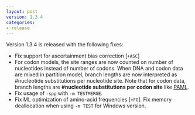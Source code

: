 ```yaml
---
layout: post
version: 1.3.4
categories: 
- release
---
```


Version 1.3.4 is released with the following fixes:

* Fix support for ascertainment bias correction [`+ASC`]
* For codon models, the site ranges are now counted on number of nucleotides instead of number of codons. When DNA and codon data are mixed in partition model, branch lengths are now interpreted as #nucleotide substitutions per nucleotide site. Note that for codon data, branch lengths are **#nucleotide substitutions per codon site** like [PAML](http://abacus.gene.ucl.ac.uk/software/paml.html).
* Fix usage of `-spp` with `-m TESTMERGE`.
* Fix ML optimization of amino-acid frequencies [`+FO`].
Fix memory deallocation when using `-m TEST` for Windows version.

